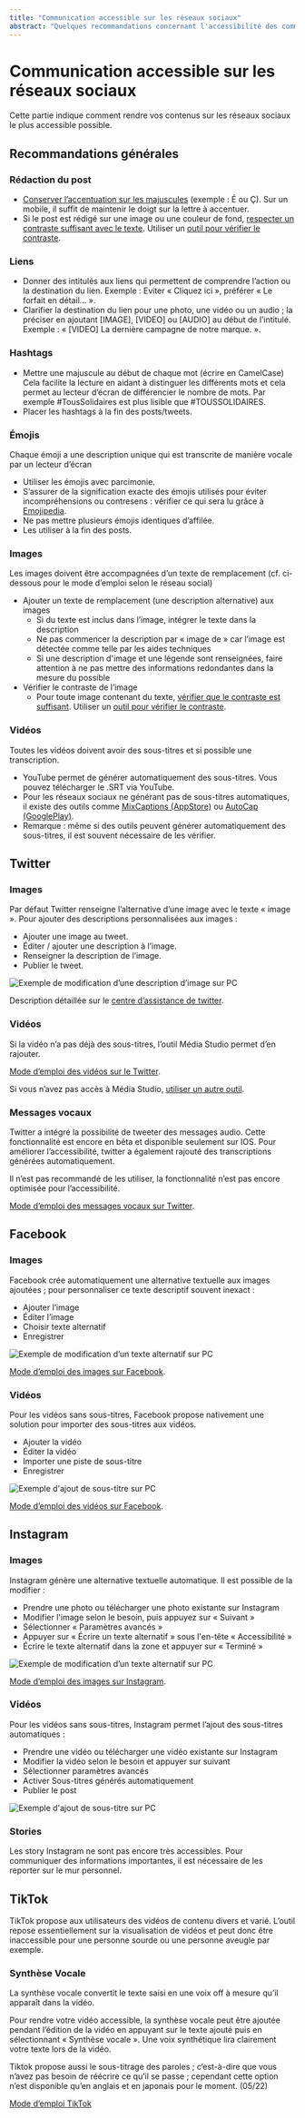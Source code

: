 ```yaml
---
title: "Communication accessible sur les réseaux sociaux"
abstract: "Quelques recommandations concernant l'accessibilité des communications sur les réseaux sociaux"
---
```


# Communication accessible sur les réseaux sociaux

Cette partie indique comment rendre vos contenus sur les réseaux sociaux le plus accessible possible.

## Recommandations générales

### Rédaction du post
- [Conserver l’accentuation sur les majuscules](/fr/contenu-et-communication/#comment-mettre-des-accents-aux-majuscules) (exemple : É ou Ç).
Sur un mobile, il suffit de maintenir le doigt sur la lettre à accentuer.
- Si le post est rédigé sur une image ou une couleur de fond, [respecter un contraste suffisant avec le texte](/fr/web/developper/couleurs-et-contrastes/#assurer-un-contraste-suffisant-entre-les-couleurs-de-premier-plan-et-de-fond).
Utiliser un [outil pour vérifier le contraste](/fr/web/outils/methodes-et-outils-de-test/mesurer-contraste-couleurs/).

### Liens
- Donner des intitulés aux liens qui permettent de comprendre l’action ou la destination du  lien. Exemple : Eviter « Cliquez ici », préférer « Le forfait en détail… ».
- Clarifier la destination du lien pour une photo, une vidéo ou un audio ; la préciser en ajoutant [IMAGE], [VIDEO] ou [AUDIO] au début de l’intitulé. Exemple : « [VIDEO] La dernière campagne de notre marque. ».

### Hashtags
- Mettre une majuscule au début de chaque mot (écrire en CamelCase) 
Cela facilite la lecture en aidant à distinguer les différents mots et cela permet au lecteur d’écran de différencier le nombre de mots.
Par exemple #TousSolidaires est plus lisible que #TOUSSOLIDAIRES.
- Placer les hashtags à la fin des posts/tweets.

### Émojis
Chaque émoji a une description unique qui est transcrite de manière vocale par un lecteur d’écran
- Utiliser les émojis avec parcimonie.
- S’assurer de la signification exacte des émojis utilisés pour éviter incompréhensions ou contresens : vérifier ce qui sera lu grâce à [Emojipedia](https://emojipedia.org/).
- Ne pas mettre plusieurs émojis identiques d’affilée.
- Les utiliser à la fin des posts.

### Images
Les images doivent être accompagnées d’un texte de remplacement (cf. ci-dessous pour le mode d’emploi selon le réseau social)
- Ajouter un texte de remplacement (une description alternative) aux images
  - Si du texte est inclus dans l’image, intégrer le texte dans la description
  - Ne pas commencer la description par « image de » car l’image est détectée comme telle par les aides techniques 
  - Si une description d'image et une légende sont renseignées, faire attention à ne pas mettre des informations redondantes dans la mesure du possible
- Vérifier le contraste de l’image
  - Pour toute image contenant du texte, [vérifier que le contraste est suffisant](/fr/web/developper/couleurs-et-contrastes/#assurer-un-contraste-suffisant-entre-les-couleurs-de-premier-plan-et-de-fond).
Utiliser un [outil pour vérifier le contraste](/fr/web/outils/methodes-et-outils-de-test/mesurer-contraste-couleurs/).

### Vidéos
Toutes les vidéos doivent avoir des sous-titres et si possible une transcription.
- YouTube permet de générer automatiquement des sous-titres. Vous pouvez télécharger le .SRT via YouTube.
- Pour les réseaux sociaux ne générant pas de sous-titres automatiques, il existe des outils comme [MixCaptions (AppStore)](https://apps.apple.com/us/app/mixcaptions-video-captions/id952426779) ou [AutoCap (GooglePlay)](https://play.google.com/store/apps/details?id=com.laika.kinetictypovid&hl=en_US&gl=US).
- Remarque : même si des outils peuvent générer automatiquement des sous-titres, il est souvent nécessaire de les vérifier.

## Twitter

### Images
Par défaut Twitter renseigne l’alternative d’une image avec le texte « image ».
Pour ajouter des descriptions personnalisées aux images :
- Ajouter une image au tweet.
- Éditer / ajouter une description à l’image.
- Renseigner la description de l’image.
- Publier le tweet.

<img src="/fr/contenu-et-communication/images/twitter-images.png" alt="Exemple de modification d’une description d’image sur PC" class="img-fluid" />

Description détaillée sur le [centre d’assistance de twitter](https://help.twitter.com/fr/using-twitter/picture-descriptions).

### Vidéos
Si la vidéo n’a pas déjà des sous-titres, l’outil Média Studio permet d’en rajouter.

[Mode d’emploi des vidéos sur le Twitter](https://help.twitter.com/fr/using-twitter/media-studio).

Si vous n’avez pas accès à Média Studio, [utiliser un autre outil](#videos).

### Messages vocaux
Twitter a intégré la possibilité de tweeter des messages audio. Cette fonctionnalité est encore en bêta et disponible seulement sur IOS. Pour améliorer l’accessibilité, twitter a également rajouté des transcriptions générées automatiquement.

Il n’est pas recommandé de les utiliser, la fonctionnalité n’est pas encore optimisée pour l’accessibilité.

[Mode d’emploi des messages vocaux sur Twitter](https://help.twitter.com/fr/using-twitter/voice-tweet).

## Facebook

### Images
Facebook crée automatiquement une alternative textuelle aux images ajoutées ;  pour personnaliser ce texte descriptif souvent inexact :
- Ajouter l’image
- Éditer l’image
- Choisir texte alternatif
- Enregistrer

<img src="/fr/contenu-et-communication/images/facebook-images.png" alt="Exemple de modification d’un texte alternatif sur PC" class="img-fluid" />

[Mode d’emploi des images sur Facebook](https://www.facebook.com/help/214124458607871?helpref=related).

### Vidéos
Pour les vidéos sans sous-titres, Facebook propose nativement une solution pour importer des sous-titres aux vidéos.
- Ajouter la vidéo
- Éditer la vidéo
- Importer une piste de sous-titre
- Enregistrer

<img src="/fr/contenu-et-communication/images/facebook-videos.png" alt="Exemple d'ajout de sous-titre sur PC" class="img-fluid" />

[Mode d’emploi des vidéos sur Facebook](https://www.facebook.com/help/261764017354370).

## Instagram

### Images
Instagram génère une alternative textuelle automatique. Il est possible de la modifier :
- Prendre une photo ou télécharger une photo existante sur Instagram
- Modifier l'image selon le besoin, puis appuyez sur « Suivant »
- Sélectionner « Paramètres avancés »
- Appuyer sur « Écrire un texte alternatif » sous l'en-tête « Accessibilité »
- Écrire le texte alternatif dans la zone et appuyer sur « Terminé »

<img src="/fr/contenu-et-communication/images/instagram-images.png" alt="Exemple de modification d’un texte alternatif sur PC" class="img-fluid" />

[Mode d’emploi des images sur Instagram](https://help.instagram.com/308605337351503).

### Vidéos
Pour les vidéos sans sous-titres, Instagram permet l’ajout des sous-titres automatiques :
- Prendre une vidéo ou télécharger une vidéo existante sur Instagram
- Modifier la vidéo selon le besoin et appuyer sur suivant
- Sélectionner paramètres avancés
- Activer Sous-titres générés automatiquement
- Publier le post

<img src="/fr/contenu-et-communication/images/instagram-videos.png" alt="Exemple d'ajout de sous-titre sur PC" class="img-fluid" />

### Stories
Les story Instagram ne sont pas encore très accessibles.
Pour communiquer des informations importantes, il est nécessaire de les reporter sur le mur personnel. 

## TikTok

TikTok propose aux utilisateurs des vidéos de contenu divers et varié. 
L’outil repose essentiellement sur la visualisation de vidéos et peut donc être inaccessible pour une personne sourde ou une personne aveugle par exemple. 

### Synthèse Vocale

La synthèse vocale convertit le texte saisi en une voix off à mesure qu’il apparaît dans la vidéo. 

Pour rendre votre vidéo accessible, la synthèse vocale peut être ajoutée pendant l’édition de la vidéo en appuyant sur le texte ajouté puis en sélectionnant « Synthèse vocale ». Une voix synthétique lira clairement votre texte lors de la vidéo. 

Tiktok propose aussi le sous-titrage des paroles ; c’est-à-dire que vous n’avez pas besoin de réécrire ce qu’il se passe ; cependant cette option n’est disponible qu’en anglais et en japonais pour le moment.  (05/22)


[Mode d’emploi TikTok](https://www.tiktok.com/accessibility/fr-fr/) 
